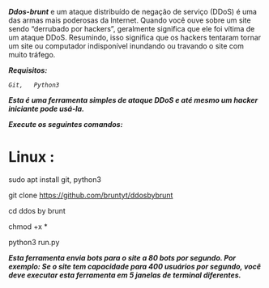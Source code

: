 **_Ddos-brunt_** e
um ataque distribuído de negação de serviço (DDoS) é uma das armas mais poderosas da Internet. Quando você ouve sobre um site sendo “derrubado por hackers”, geralmente significa que ele foi vítima de um ataque DDoS. Resumindo, isso significa que os hackers tentaram tornar um site ou computador indisponível inundando ou travando o site com muito tráfego.

**_Requisitos:_**

_`Git,  
Python3`_

**_Esta é uma ferramenta simples de ataque DDoS e até mesmo um hacker iniciante pode usá-la._**


**_Execute os seguintes comandos:_**
# **Linux :**

sudo apt install git, python3

git clone https://github.com/bruntyt/ddosbybrunt

cd ddos by brunt

chmod +x *

python3 run.py

**_Esta ferramenta envia bots para o site a 80 bots por segundo. Por exemplo: Se o site tem capacidade para 400 usuários por segundo, você deve executar esta ferramenta em 5 janelas de terminal diferentes._**
